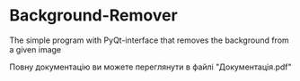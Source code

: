# Background-Remover
The simple program with PyQt-interface that removes the background from a given image

Повну документацію ви можете переглянути в файлі "Документація.pdf"
